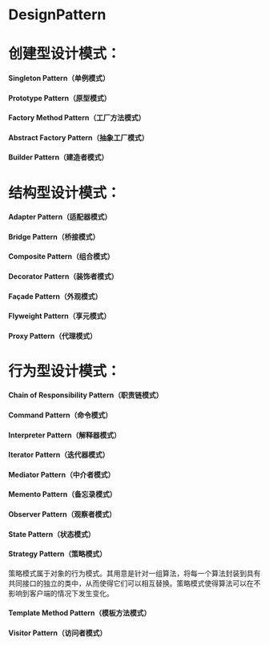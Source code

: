 # DesignPattern
# 创建型设计模式：
#### Singleton Pattern（单例模式）
#### Prototype Pattern（原型模式）
#### Factory Method Pattern（工厂方法模式）
#### Abstract Factory Pattern（抽象工厂模式）
#### Builder Pattern（建造者模式）
# 结构型设计模式：
#### Adapter Pattern（适配器模式）
#### Bridge Pattern（桥接模式）
#### Composite Pattern（组合模式）
#### Decorator Pattern（装饰者模式）
#### Façade Pattern（外观模式）
#### Flyweight Pattern（享元模式）
#### Proxy Pattern（代理模式）
# 行为型设计模式：
#### Chain of Responsibility Pattern（职责链模式）
#### Command Pattern（命令模式）
#### Interpreter Pattern（解释器模式）
#### Iterator Pattern（迭代器模式）
#### Mediator Pattern（中介者模式）
#### Memento Pattern（备忘录模式）
#### Observer Pattern（观察者模式）
#### State Pattern（状态模式）
#### Strategy Pattern（策略模式）
策略模式属于对象的行为模式。其用意是针对一组算法，将每一个算法封装到具有共同接口的独立的类中，从而使得它们可以相互替换。策略模式使得算法可以在不影响到客户端的情况下发生变化。
#### Template Method Pattern（模板方法模式）
#### Visitor Pattern（访问者模式）
